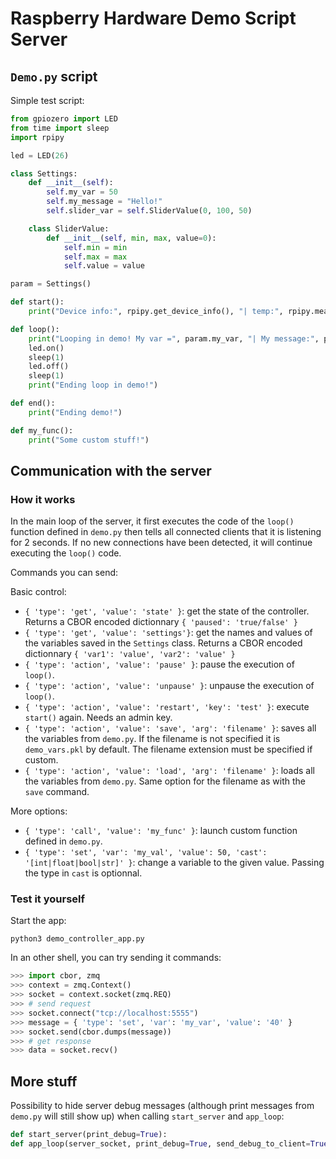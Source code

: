 # Raspberry Hardware Demo Script Server

## `Demo.py` script

Simple test script:

```python
from gpiozero import LED
from time import sleep
import rpipy

led = LED(26)

class Settings:
    def __init__(self):
        self.my_var = 50
        self.my_message = "Hello!"
        self.slider_var = self.SliderValue(0, 100, 50)

    class SliderValue:
        def __init__(self, min, max, value=0):
            self.min = min
            self.max = max
            self.value = value

param = Settings()

def start():
    print("Device info:", rpipy.get_device_info(), "| temp:", rpipy.measure_temp())

def loop():
    print("Looping in demo! My var =", param.my_var, "| My message:", param.my_message, "| My slider value:", param.slider_var.value)
    led.on()
    sleep(1)
    led.off()
    sleep(1)
    print("Ending loop in demo!")

def end():
    print("Ending demo!")

def my_func():
    print("Some custom stuff!")
```

## Communication with the server

### How it works

In the main loop of the server, it first executes the code of the `loop()` function defined in `demo.py` then tells all connected clients that it is listening for 2 seconds. If no new connections have been detected, it will continue executing the `loop()` code.

Commands you can send:

Basic control:

- `{ 'type': 'get', 'value': 'state' }`: get the state of the controller. Returns a CBOR encoded dictionnary `{ 'paused': 'true/false' }`
- `{ 'type': 'get', 'value': 'settings'}`: get the names and values of the variables saved in the `Settings` class. Returns a CBOR encoded dictionnary `{ 'var1': 'value', 'var2': 'value' }`
- `{ 'type': 'action', 'value': 'pause' }`: pause the execution of `loop()`.
- `{ 'type': 'action', 'value': 'unpause' }`: unpause the execution of `loop()`.
- `{ 'type': 'action', 'value': 'restart', 'key': 'test' }`: execute `start()` again. Needs an admin key.
- `{ 'type': 'action', 'value': 'save', 'arg': 'filename' }`: saves all the variables from `demo.py`. If the filename is not specified it is `demo_vars.pkl` by default. The filename extension must be specified if custom. 
- `{ 'type': 'action', 'value': 'load', 'arg': 'filename' }`: loads all the variables from `demo.py`. Same option for the filename as with the `save` command.

More options:

- `{ 'type': 'call', 'value': 'my_func' }`: launch custom function defined in `demo.py`.
- `{ 'type': 'set', 'var': 'my_val', 'value': 50, 'cast': '[int|float|bool|str]' }`: change a variable to the given value. Passing the type in `cast` is optionnal.

### Test it yourself

Start the app:

`python3 demo_controller_app.py`

In an other shell, you can try sending it commands:

```python
>>> import cbor, zmq
>>> context = zmq.Context()
>>> socket = context.socket(zmq.REQ)
>>> # send request
>>> socket.connect("tcp://localhost:5555")
>>> message = { 'type': 'set', 'var': 'my_var', 'value': '40' }
>>> socket.send(cbor.dumps(message))
>>> # get response 
>>> data = socket.recv()
```

## More stuff

Possibility to hide server debug messages (although print messages from `demo.py` will still show up) when calling `start_server` and `app_loop`:

```python
def start_server(print_debug=True):
def app_loop(server_socket, print_debug=True, send_debug_to_client=True):
```
